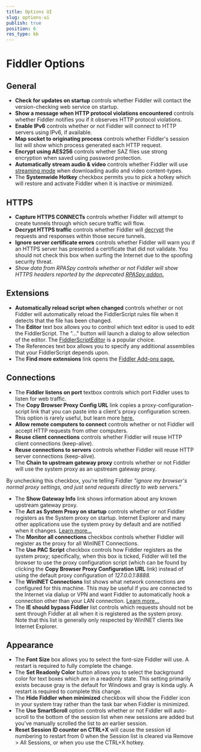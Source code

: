 ```yaml
---
title: Options UI
slug: options-ui
publish: true
position: 6
res_type: kb
---
```


<!-- http://fiddler2.com/Fiddler/help/OptionsUI.asp -->

# Fiddler Options

## General
* **Check for updates on startup** controls whether Fiddler will contact the version-checking web service on startup.
* **Show a message when HTTP protocol violations encountered** controls whether Fiddler notifies you if it observes HTTP protocol violations.
* **Enable IPv6** controls whether or not Fiddler will connect to HTTP servers using IPv6, if available.
* **Map socket to originating process** controls whether Fiddler's session list will show which process generated each HTTP request.
* **Encrypt using AES256** controls whether SAZ files use strong encryption when saved using password protection.
* **Automatically stream audio & video** controls whether Fiddler will use [streaming mode](http://fiddler2.com/Fiddler/help/streaming.asp) when downloading audio and video content-types.
* The **Systemwide Hotkey** checkbox permits you to pick a hotkey which will restore and activate Fiddler when it is inactive or minimized.

## HTTPS
* **Capture HTTPS CONNECTs** controls whether Fiddler will attempt to create tunnels through which secure traffic will flow.
* **Decrypt HTTPS traffic** controls whether Fiddler will [decrypt](http://www.fiddler2.com/redir/?id=HTTPSDECRYPTION) the requests and responses within those secure tunnels.
* **Ignore server certificate errors** controls whether Fiddler will warn you if an HTTPS server has presented a certificate that did not validate.  You should not check this box when surfing the Internet due to the spoofing security threat.
* *Show data from RPASpy controls whether or not Fiddler will show HTTPS headers reported by the deprecated [RPASpy addon.](http://www.fiddler2.com/redir/?id=RPASPY)*

## Extensions
* **Automatically reload script when changed** controls whether or not Fiddler will automatically reload the FiddlerScript rules file when it detects that the file has been changed.
* The **Editor** text box allows you to control which text editor is used to edit the FiddlerScript.  The "..." button will launch a dialog to allow selection of the editor. The [FiddlerScriptEditor](http://fiddler2.com/fiddler/fse.asp) is a popular choice.
* The References text box allows you to specify any additional assemblies that your FiddlerScript depends upon.
* The **Find more extensions** link opens the [Fiddler Add-ons page.](http://www.fiddler2.com/redir/?id=FIDDLEREXTENSIONS)

## Connections
* The **Fiddler listens on port** textbox controls which port Fiddler uses to listen for web traffic.
* The **Copy Browser Proxy Config URL** link copies a proxy-configuration-script link that you can paste into a client's proxy configuration screen. This option is rarely useful, but learn more [here.](../Configure-Fiddler/Tasks/ConfigureBrowsers)
* **Allow remote computers to connect** controls whether or not Fiddler will accept HTTP requests from other computers.
* **Reuse client connections** controls whether Fiddler will reuse HTTP client connections (keep-alive).
* **Reuse connections to servers** controls whether Fiddler will reuse HTTP server connections (keep-alive).
* The **Chain to upstream gateway proxy** controls whether or not Fiddler will use the system proxy as an upstream gateway proxy.

By unchecking this checkbox, you're telling Fiddler *"ignore my browser's normal proxy settings, and just send requests directly to web servers."*

* The **Show Gateway Info** link shows information about any known upstream gateway proxy.
* The **Act as System Proxy on startup** controls whether or not Fiddler registers as the System proxy on startup.  Internet Explorer and many other applications use the system proxy by default and are notified when it changes.  [Learn more...](http://www.fiddler2.com/redir/?id=HOOKUP)
* The **Monitor all connections** checkbox controls whether Fiddler will register as the proxy for all WinINET Connections.
* The **Use PAC Script** checkbox controls how Fiddler registers as the system proxy; specifically, when this box is ticked, Fiddler will tell the browser to use the proxy configuration script (which can be found by clicking the **Copy Browser Proxy Configuration URL** link) instead of using the default proxy configuration of *127.0.0.1:8888.*
* The **WinINET Connections** list shows what network connections are configured for this machine.  This may be useful if you are connected to the Internet via dialup or VPN and want Fiddler to automatically hook a connection other than your LAN connection. [Learn more...](../Configure-Fidder/Tasks/MonitorDialupAndVPN)
* The **IE should bypass Fiddler** list controls which requests should not be sent through Fiddler at all when it is registered as the system proxy.  Note that this list is generally only respected by WinINET clients like Internet Explorer.

## Appearance
* The **Font Size** box allows you to select the font-size Fiddler will use.  A restart is required to fully complete the change.
* The **Set Readonly Color** button allows you to select the background color for text boxes which are in a readonly state. This setting primarily exists because gray is the default for Windows and gray is kinda ugly. A restart is required to complete this change.
* The **Hide Fiddler when minimized** checkbox will show the Fiddler icon in your system tray rather than the task bar when Fiddler is minimized.
* The **Use SmartScroll** option controls whether or not Fiddler will auto-scroll to the bottom of the session list when new sessions are added but you've manually scrolled the list to an earlier session.
* **Reset Session ID counter on CTRL+X** will cause the session id numbering to restart from 0 when the Session list is cleared via Remove > All Sessions, or when you use the CTRL+X hotkey.
